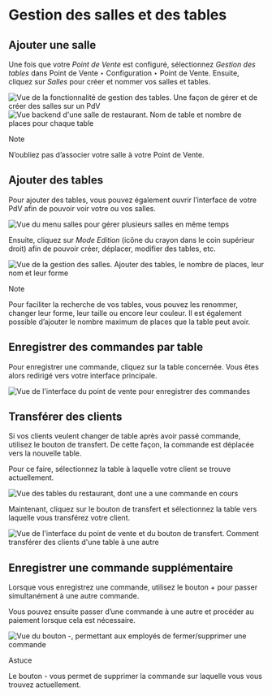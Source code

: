 # Gestion des salles et des tables

## Ajouter une salle

Une fois que votre _Point de Vente_ est configuré, sélectionnez _Gestion des
tables_ dans Point de Vente ‣ Configuration ‣ Point de Vente. Ensuite, cliquez
sur _Salles_ pour créer et nommer vos salles et tables.

![Vue de la fonctionnalité de gestion des tables. Une façon de gérer et de
créer des salles sur un PdV](../../../../_images/restaurant_03.png) ![Vue
backend d'une salle de restaurant. Nom de table et nombre de places pour
chaque table](../../../../_images/restaurant_04.png)

Note

N’oubliez pas d’associer votre salle à votre Point de Vente.

## Ajouter des tables

Pour ajouter des tables, vous pouvez également ouvrir l’interface de votre PdV
afin de pouvoir voir votre ou vos salles.

![Vue du menu salles pour gérer plusieurs salles en même
temps](../../../../_images/restaurant_05.png)

Ensuite, cliquez sur _Mode Edition_ (icône du crayon dans le coin supérieur
droit) afin de pouvoir créer, déplacer, modifier des tables, etc.

![Vue de la gestion des salles. Ajouter des tables, le nombre de places, leur
nom et leur forme](../../../../_images/restaurant_06.png)

Note

Pour faciliter la recherche de vos tables, vous pouvez les renommer, changer
leur forme, leur taille ou encore leur couleur. Il est également possible
d’ajouter le nombre maximum de places que la table peut avoir.

## Enregistrer des commandes par table

Pour enregistrer une commande, cliquez sur la table concernée. Vous êtes alors
redirigé vers votre interface principale.

![Vue de l'interface du point de vente pour enregistrer des
commandes](../../../../_images/restaurant_07.png)

## Transférer des clients

Si vos clients veulent changer de table après avoir passé commande, utilisez
le bouton de transfert. De cette façon, la commande est déplacée vers la
nouvelle table.

Pour ce faire, sélectionnez la table à laquelle votre client se trouve
actuellement.

![Vue des tables du restaurant, dont une a une commande en
cours](../../../../_images/restaurant_08.png)

Maintenant, cliquez sur le bouton de transfert et sélectionnez la table vers
laquelle vous transférez votre client.

![Vue de l'interface du point de vente et du bouton de transfert. Comment
transférer des clients d'une table à une
autre](../../../../_images/restaurant_09.png)

## Enregistrer une commande supplémentaire

Lorsque vous enregistrez une commande, utilisez le bouton + pour passer
simultanément à une autre commande.

Vous pouvez ensuite passer d’une commande à une autre et procéder au paiement
lorsque cela est nécessaire.

![Vue du bouton -, permettant aux employés de fermer/supprimer une
commande](../../../../_images/restaurant_10.png)

Astuce

Le bouton - vous permet de supprimer la commande sur laquelle vous vous
trouvez actuellement.


